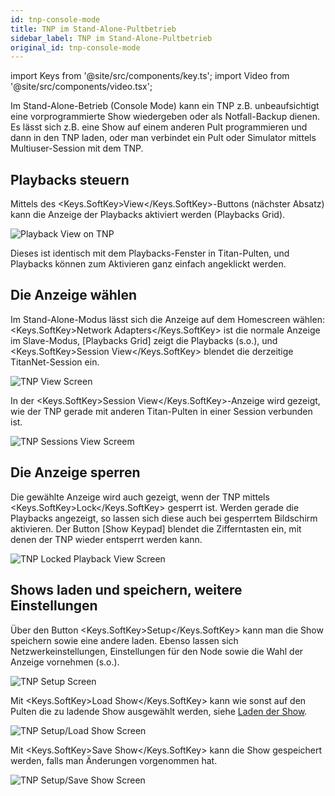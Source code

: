 ```yaml
---
id: tnp-console-mode
title: TNP im Stand-Alone-Pultbetrieb
sidebar_label: TNP im Stand-Alone-Pultbetrieb
original_id: tnp-console-mode
---
```


import Keys from '@site/src/components/key.ts';
import Video from '@site/src/components/video.tsx';

Im Stand-Alone-Betrieb (Console Mode) kann ein TNP z.B. unbeaufsichtigt
eine vorprogrammierte Show wiedergeben oder als Notfall-Backup dienen.
Es lässt sich z.B. eine Show auf einem anderen Pult programmieren und
dann in den TNP laden, oder man verbindet ein Pult oder Simulator mittels
Multiuser-Session mit dem TNP.

Playbacks steuern
-----------------

Mittels des <Keys.SoftKey>View</Keys.SoftKey>-Buttons (nächster Absatz) kann die Anzeige der
Playbacks aktiviert werden (Playbacks Grid).

![Playback View on TNP](/docs/images/Playback-View-on-TNP.png)

Dieses ist identisch mit dem Playbacks-Fenster in Titan-Pulten, und
Playbacks können zum Aktivieren ganz einfach angeklickt werden.

Die Anzeige wählen
------------------

Im Stand-Alone-Modus lässt sich die Anzeige auf dem Homescreen wählen:
<Keys.SoftKey>Network Adapters</Keys.SoftKey> ist die normale Anzeige im Slave-Modus, \[Playbacks
Grid\] zeigt die Playbacks (s.o.), und <Keys.SoftKey>Session View</Keys.SoftKey> blendet die
derzeitige TitanNet-Session ein.

![TNP View Screen](/docs/images/TNP-View-Screen.png)

In der <Keys.SoftKey>Session View</Keys.SoftKey>-Anzeige wird gezeigt, wie der TNP gerade mit
anderen Titan-Pulten in einer Session verbunden ist.

![TNP Sessions View Screem](/docs/images/TNP-Sessions-View-Screem.png)

Die Anzeige sperren
-------------------

Die gewählte Anzeige wird auch gezeigt, wenn der TNP mittels <Keys.SoftKey>Lock</Keys.SoftKey>
gesperrt ist. Werden gerade die Playbacks angezeigt, so lassen sich
diese auch bei gesperrtem Bildschirm aktivieren. Der Button \[Show
Keypad\] blendet die Zifferntasten ein, mit denen der TNP wieder
entsperrt werden kann.

![TNP Locked Playback View Screen](/docs/images/TNP-Locked-Playback-View-Screen.png)

Shows laden und speichern, weitere Einstellungen
------------------------------------------------

Über den Button <Keys.SoftKey>Setup</Keys.SoftKey> kann man die Show speichern sowie eine andere
laden. Ebenso lassen sich Netzwerkeinstellungen, Einstellungen für den
Node sowie die Wahl der Anzeige vornehmen (s.o.).

![TNP Setup Screen](/docs/images/TNP-Setup-Screen.png)

Mit <Keys.SoftKey>Load Show</Keys.SoftKey> kann wie sonst auf den Pulten die zu ladende Show
ausgewählt werden, siehe [Laden der Show](../titan-basics/loading-and-saving-shows.md).

![TNP Setup/Load Show Screen](/docs/images/TNP-Setup-Load-Show-Screen.png)

Mit <Keys.SoftKey>Save Show</Keys.SoftKey> kann die Show gespeichert werden, falls man Änderungen
vorgenommen hat.

![TNP Setup/Save Show Screen](/docs/images/TNP-Setup-Save-Show-Screen.png)
